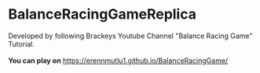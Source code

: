 # BalanceRacingGameReplica

Developed by following Brackeys Youtube Channel "Balance Racing Game" Tutorial.
<br><br>
<b>You can play on</b> https://erennmutlu1.github.io/BalanceRacingGame/
